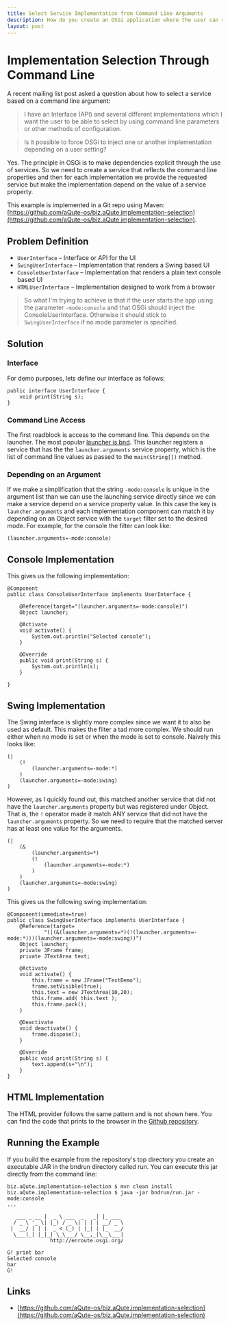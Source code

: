 ```yaml
---
title: Select Service Implementation from Command Line Arguments
description: How do you create an OSGi application where the user can specify via the command line what service to pick. 
layout: post
---
```


# Implementation Selection Through Command Line

A recent mailing list post asked a question about how to select a service based
on a command line argument:

> I have an Interface (API) and several different implementations which I want 
  the user to be able to select by using command line parameters or other methods 
  of configuration.

> Is it possible to force OSGi to inject one or another implementation depending 
  on a user setting?
  
Yes. The principle in OSGi is to make dependencies explicit through the use of
services. So we need to create a service that reflects the command line properties
and then for each implementation we provide the requested service but make the
implementation depend on the value of a service property.

This example is implemented in a Git repo using Maven: [https://github.com/aQute-os/biz.aQute.implementation-selection](https://github.com/aQute-os/biz.aQute.implementation-selection).

## Problem Definition

* `UserInterface` – Interface or API for the UI
* `SwingUserInterface` – Implementation that renders a Swing based UI
* `ConsoleUserInterface` – Implementation that renders a plain text console based UI
* `HTMLUserInterface` – Implementation designed to work from a browser

> So what I'm trying to achieve is that if the user starts the app using the parameter 
`-mode:console` and that OSGi should inject the ConsoleUserInterface. Otherwise 
it should stick to `SwingUserInterface` if no mode parameter is specified.

## Solution

### Interface

For demo purposes, lets define our interface as follows:

	public interface UserInterface {
		void print(String s);
	}


### Command Line Access

The first roadblock is access to the command line. This depends on the launcher.
The most popular [launcher is bnd][1]. This launcher registers a service that has the
the `launcher.arguments` service property, which is the list of command line values as passed
to the `main(String[])` method.

### Depending on an Argument

If we make a simplification that the string  `-mode:console` is unique in the
argument list than we can use the launching service directly since we can make a service
depend on a service property value. In this case the key is `launcher.arguments` and
each implementation component can match it by depending on an Object service
with the `target` filter set to the desired mode. For example, for the console
the filter can look like:

	(launcher.arguments=-mode:console)

## Console Implementation

This gives us the following implementation:

	@Component
	public class ConsoleUserInterface implements UserInterface {
	
		@Reference(target="(launcher.arguments=-mode:console)")
		Object launcher;
		
		@Activate
		void activate() {
			System.out.println("Selected console");
		}
		
		@Override
		public void print(String s) {
			System.out.println(s);
		}
	
	}

## Swing Implementation

The Swing interface is slightly more complex since we want it to also be used
as default. This makes the filter a tad more complex. We should run either
when no mode is set or when the mode is set to console. Naively this looks like:

	(|
		(!
			(launcher.arguments=-mode:*)
		)
		(launcher.arguments=-mode:swing)
	)

However, as I quickly found out, this matched another service that did not have
the `launcher.arguments` property but was registered under Object. That is, the
`!` operator made it match ANY service that did not have the `launcher.arguments` 
property. So we need to require that the matched server has at least one value 
for the arguments.

	(|
		(&
			(launcher.arguments=*)
			(!
				(launcher.arguments=-mode:*)
			)
		)
		(launcher.arguments=-mode:swing)
	)

This gives us the following swing implementation:

	@Component(immediate=true)
	public class SwingUserInterface implements UserInterface {
		@Reference(target=
				"(|(&(launcher.arguments=*)(!(launcher.arguments=-mode:*)))(launcher.arguments=-mode:swing))")
		Object launcher;
		private JFrame frame;
		private JTextArea text;
		
		@Activate
		void activate() {
			this.frame = new JFrame("TextDemo");
			frame.setVisible(true);
			this.text = new JTextArea(10,20);
			this.frame.add( this.text );
			this.frame.pack();
		}
	
		@Deactivate
		void deactivate() {
			frame.dispose();
		}
		
		@Override
		public void print(String s) {
			text.append(s+"\n");
		}
	}	

## HTML Implementation

The HTML provider follows the same pattern and is not shown here. You can find
the code that prints to the browser in the [Github repository][1].

## Running the Example

If you build the example from the repository's top directory you create an
executable JAR in the bndrun directory called run. You can execute this jar
directly from the command line:

	biz.aQute.implementation-selection $ mvn clean install
	biz.aQute.implementation-selection $ java -jar bndrun/run.jar -mode:console
	...
	
	   ___ _ __ |  _ \ ___  _   _| |_ ___ 
	  / _ \ '_ \| |_) / _ \| | | | __/ _ \
	 |  __/ | | |  _ < (_) | |_| | |_  __/
	  \___|_| |_|_| \_\___/ \__,_|\__\___|
	              http://enroute.osgi.org/

	G! print bar
	Selected console
	bar
	G! 

	 

## Links

* [https://github.com/aQute-os/biz.aQute.implementation-selection](https://github.com/aQute-os/biz.aQute.implementation-selection)


[1]: https://github.com/aQute-os/biz.aQute.implementation-selection










[1]: http://bnd.bndtools.org/chapters/300-launching.html